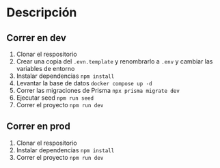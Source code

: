 # Descripción

## Correr en dev 

1. Clonar el respositorio
2. Crear una copia del ```.evn.template``` y renombrarlo a ```.env``` y cambiar las variables de entorno
3. Instalar dependencias ```npm install```
4. Levantar la base de datos ```docker compose up -d```
5. Correr las migraciones de Prisma ```npx prisma migrate dev```
6. Ejecutar seed ```npm run seed```
7. Correr el proyecto ```npm run dev```

## Correr en prod

1. Clonar el respositorio
2. Instalar dependencias ```npm install```
3. Correr el proyecto ```npm run dev```